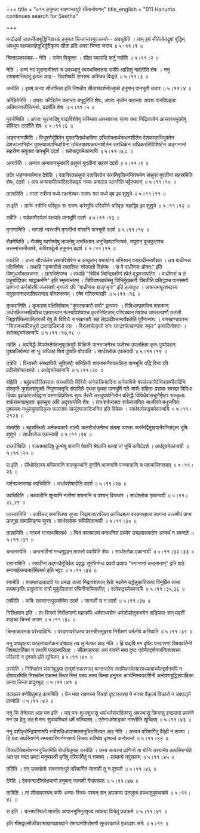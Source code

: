 +++
title = "०११ हनुमता रावणान्तःपुरे सीतान्वेषणम्"
title_english = "011 Hanuma continues search for Seetha"

+++


मन्दोदर्यां जातसीताबुद्धिनिवारकं हनुमतः चिन्तान्तरमुपक्रमते-- अवधूयेति ।
ताम् इयं सीतेत्येतद्रूपां बुद्धिम् अवधूय वक्ष्यमाणहेतुभिर्दूरीकृत्य
सीतां प्रति अपरां चिन्तां जगाम  ॥  ५।११।१  ॥   

  

चिन्ताप्रकारमाह-- नेति । रामेण वियुक्ता । सीता स्वापादि कर्तुं नार्हति
 ॥  ५।११।२  ॥   

  

नेति । अन्यं नरं सुराणामीश्वरं च उपस्थातुं स्वस्थचित्ततया समीपे आसितुं
नार्हतीति शेषः । ननु रामभ्रमात्तिष्ठतु इत्यत आह-- त्रिदशेष्वपि रामसमः
कश्चिन्न विद्यते  ॥  ५।११।३  ॥   

  

अन्येति । इयम् अन्या सीताभिन्ना इति निश्चीय सीतासंदर्शनोत्सुको हनूमान्
पानभूमौ चचार  ॥  ५।११।४  ॥   

  

क्रीडितेनेति । अपराः क्रीडितेन क्लान्ताः बभूवुरिति शेषः, अपराः नृत्येन
क्लान्ताः अपराः पानविप्रहताः अतिपानवतीरित्यर्थः, ददर्शेति शेषः  ॥  ५।११।५
 ॥   

  

मुरजेष्विति । अपराः सुरजादिषु वाद्यविशेषेषु संस्थिता आस्थावत्यः सत्यः
तथा निद्रितात्वेन आस्तरणमुख्येषु संविष्टाः ददर्शेति शेषः  ॥  ५।११।६  ॥   

  

अङ्गनानामिति । विभूषणैर्भूषितेन युक्तगीतार्थभाषिणा उचितोक्तार्थकथनशीलेन
देशकालाभियुक्तेन देशकालाभिज्ञेन युक्तवाक्याभिधायिना उचितवाक्यकथनशीलेन
रताधिकेन अधिकरतिविशिष्टेन अङ्गनानां सहस्रेण संयुक्तां पानभूमिं ददर्श ।
श्लोकद्वयमेकान्वयि  ॥  ५।११।७,८  ॥   

  

अन्यत्रेति । अन्यत्र अन्यपानभूमावपि प्रसुप्तं युवतीनां सहस्रं ददर्श  ॥ 
५।११।९ ॥   

  

तदेव भङ्ग्यन्तरेणाह देशेति । रताविरतसंसुप्तं रताविरतेन
रत्यनिवृत्तिजनितश्रमेण संसुप्तं युवतीनां सहस्रमिति शेषः, ददर्श । अत्र
अन्यत्रापीत्यादिश्लोकद्वयं नव्याः प्रमादान्न पठन्तीति भट्टैरुक्तम्  ॥ 
५।११।१०  ॥   

  

तासामिति । तासां स्त्रीणां मध्ये राक्षसेश्वरः रावणः गवां मध्ये वृष इव
शुशुभे  ॥  ५।११।११  ॥   

  

स इति । ताभिः स्त्रीभिः परिवृतः सः रावणः करेणुभिः परिकीर्णः परिवृतः
महाद्विप इव शुशुभे  ॥  ५।११।१२  ॥   

  

सर्वेति । सर्वकामैरुपेतां रक्षःपतेः पानभूमिं ददर्श  ॥  ५।११।१३  ॥   

  

मृगाणामिति । भागशो न्यस्तानि मृगादीनां मांसानि पानभूमौ ददर्श  ॥  ५।११।१४
 ॥   

  

रौक्मेष्विति । रौक्मेषु स्वर्णमयेषु भाजनेषु अभक्षितान्
अनुच्छिष्टानित्यर्थः, मयूरान् कुक्कुटांश्च तत्तन्मांसानीत्यर्थः,
कपिशार्दूलो हनुमान् ददर्श  ॥  ५।११।१५  ॥   

  

वराहेति । दध्ना सौवर्चलेन लवणविशेषेण च आयुतान् यथायोग्यं संभिश्रान्
वराहादीनन्ववैक्षत । तत्र वाध्रीणसः पक्षिविशेषः । तथाहि "कृष्णग्रीवो
रक्तशिराः श्वेतपक्षो विहंगमः । स वै वाध्रीणसः प्रोक्तः" इति
विष्णुधर्मोक्तवचनम् । छागविशेषश्च । तथाहि "त्रिपिबं त्विन्द्रियक्षीणं
श्वेतं वृद्धमजापतिम् । वाध्रीणसं च तं प्राहुर्याज्ञिकाः श्राद्धकर्मणि"
इति स्मृत्यन्तरम् । त्रिपिबशब्दार्थस्तु त्रिभिर्मुखकर्णैः पिबतीति
प्रसिद्धश्च पानसमये छागानां कर्णयोरपि जलस्पर्शः मृगपरो ऽपि "वाध्रीणसः
खड्गमृगः" इति हलायुधः । अत्रत्यमयूरशब्दस्य मयूरावान्तरजातिपरत्वान्न
पौनरुक्त्यम् । एषैव गतिरन्यत्रापि  ॥  ५।११।१६  ॥   

  

कृकरानिति । कृकरान् पक्षिविशेषान् "कुररक्रकरौ समौ" इत्यमरः ।
विविधान्छागाँश्च शशकान् अर्धभक्षितान्महिषाँश्च एकशल्यान्
मत्स्यविशेषांश्च कृतनिष्टितान् परिपक्वान् मेषांश्च आम्ललवणौ उत्तंसौ
जिह्वाशैथिल्यपरिहारकौ येषु तैः विविधैः रागखाण्डवैः सह
लेह्यादींश्चान्ववैक्षतेति पूर्वेणान्वयः । रागखाण्डवाश्च
"सितामध्वादिमधुरो द्राक्षादाडिमजो रसः । विरलश्चेत्कृतो रागः
सान्द्रश्चेत्खाण्डवः स्मृतः" इत्यादिनोक्ताः । श्लोकद्वयमेकान्वयि  ॥ 
५।११।१७,१८  ॥   

  

महेति । अपविद्धैः विपर्यस्तैर्महानृपुरकेयुरैः विक्षिप्तैः पानभाजनैश्च
फलैश्च उपलक्षिता कृतः पुष्पोपहारः पुष्पबलिर्यस्यां सा भूः अधिकां श्रियं
पुष्यति पोपयति । सार्धश्लोक एकान्वयी  ॥  ५।११।१९  ॥   

  

तत्रेति । विन्यस्तैः संस्थापितैः सुश्लिष्टैः संमिलितैः शयनासनैरुपलक्षिता
पानभूमिः वह्निं विना ऽपि प्रदीप्तेवोपलक्ष्यते । अर्धद्वयमेकान्वयि  ॥ 
५।११।२०  ॥   

  

बह्विति । बहुप्रकारैरितस्ततः संस्थापितैः विविधैः अनेकक्रियादिना
अनेकविधैः वरसंस्कारैर्दधिकाश्मीरादिभिः संस्कृतैः कुशलसंयुक्तैः
निपुणपक्तृभि संपादितैः पृथक् पृथक् पानभूमिं गतैः मांसैः सहिताः प्रसन्नाः
स्वच्छा विविधा दिव्याः वृक्षकोटरादिद्वारा वरुणादिप्रेषिताः सुराः तैस्तैः
तत्तदुपयोगित्वेन प्रसिद्धैः विविधैर्वासचूर्णैर्मृष्टाः संस्कृताः
शर्करासवप्रभृतयः कृतसुरा अपि अदृश्यन्तेति शेषः । तत्र शर्करासवः
शर्कराजनितः माध्वीको मधुजनितः पुष्पासवः मधूकपुष्पादिकृतः फलासवः
खर्जूरफलादिजनित इति विवेकः । सार्धश्लोकद्वयमेकान्वयि  ॥  ५।११।२१२३  ॥   

  

संततेति । बहुसंस्थितैः अनेकप्रकारैः माल्यैः कलशैर्भाजनैश्च संतता
व्याप्ताः करकैर्द्विमुखपात्रैरभिसंवृता भूमिः शुशुभे । सार्धश्लोक
एकान्वयी  ॥  ५।११।२४  ॥   

  

राजतेष्विति । रजतमयादिषु कुम्भेषु पानानि पेयानि श्रेष्ठानि यस्यां तां
भूमिं कपिर्ददर्श । अर्धद्वयमेकान्वयी  ॥  ५।११।२५  ॥   

  

स इति । सीधोर्मद्यस्य मणिमयानि शातकुम्भानि पूर्णानि भाजनानि पानपात्राणि
च महाकपिरपश्यत्  ॥  ५।११।२६  ॥   

  

दर्शनप्रकारमाह क्वचिदिति । अर्धावशेषादीनि ददर्श  ॥  ५।११।२७  ॥   

  

क्वचिदिति । भक्ष्यादीनि शून्यानि नारीणां शयनानि च पश्यन् विचचार ।
सार्धश्लोक एकान्वयी  ॥  ५।११।२८,२९  ॥   

  

परस्परमिति । काश्चित् समाश्लिष्य सुप्ताः निद्राबलपराजिता काचिदबला
वस्त्रमपहृत्य उपगम्य तत्समीपं प्राप्य उपगूह्य तामालिङ्ग्य सुप्ता ।
सार्धश्लोकः संमिलितान्वयी  ॥  ५।११।३०  ॥   

  

तासामिति । गात्रजं गात्रस्थमित्यर्थः । चित्रं वस्त्रमाल्यं मन्दमनिलं
प्राप्येव उच्छ्वासवातेन अत्यर्थं न स्पन्दते  ॥  ५।११।३१  ॥   

  

चन्दनस्येति । चन्दनादीनां गन्धमुद्वहन् मारुतो ववाविति शेषः । सार्धश्लोक
एकान्वयी  ॥  ५।११।३२।३३  ॥   

  

रसानामिति । रसादीनां तद्गन्धैर्मूर्च्छितः प्रवृद्धः सुरभिर्गन्धः प्रववौ
प्रव्याप "स्नानानां चन्दनानाम्" इति पाठे स्नानार्हचन्दनार्हमित्यर्थ इति
भट्टाः  ॥  ५।११।३४ ॥   

  

श्यामेति । श्यामावदातादयो याः प्रमदाः तासां निद्रावशत्वात् हेतोः मदनेन
तद्धेतुकातिरत्या विमूर्छितं तासां रूपमाकृतिः प्रसुप्तानां रात्रौ
मुकुलितानां पद्मिनीनामिवासीत् । श्लोकद्वयमेकान्वयि  ॥  ५।११।३५,३६  ॥   

  

एवमिति । कपिः रावणान्तःपुरमशेषेण ददर्श । जानकीं च न ददर्श  ॥  ५।११।३७ ॥   

  

निरीक्षमाण इति । ताः स्त्रियो निरीक्षमाणो महाकपिः धर्मसाध्वसेन
धर्मलोपहेतुकभयेन शङ्कितः सन् महतीं शङ्कां चिन्तां जगाम  ॥  ५।११।३८  ॥   

  

चिन्ताकारमाह परेत्यादिभिः । परदारावरोधस्य परस्त्रीसमूहस्य निरीक्षणं
धर्मलोपं करिष्यति  ॥  ५।११।३९  ॥   

  

ननु पापदृष्ट्या परदारावलोकनं दोषावहं तव तु नेत्यत आह नेति । हि यद्यपि मम
दृष्टिः परदाराणां विषयवर्तिनी विषयप्रवर्तिका न तथापि परदारपरिग्रहः ।
सीतापहारकः अयं रावणो मया दृष्टः एतेनैतद्दर्शनजनितपापस्य परिहारो न
दृश्यते इति सूचितम्  ॥  ५।११।४०  ॥   

  

तस्येति । निश्चितेन संसर्गबुद्ध्या एतद्दर्शनाकरणात् यत्नान्तरेण
स्वामिकार्यस्यासाध्यत्वाच्चैतद्दर्शनमपि न दोषावहमिति निश्चयेन एकान्तं
स्थिरं चित्तं यस्य तस्य चिन्ता हनुमतः कार्यनिश्चयदर्शिनी
अन्वेषणबुद्धिसंपादिका अन्या चिन्ता प्रादुरभूत्  ॥  ५।११।४१  ॥   

  

तदाकारं वर्णयितुमाह काममिति । येन मया रावणस्य स्त्रियो दृष्टास्तस्य मे
मनसः वैकृत्यं विकारो न उपपद्यते प्राप्नोति  ॥  ५।११।४२  ॥   

  

ननु किं तेनेत्यत आह मन इति । यत् मनः शुभाशुभासु धर्माधर्मसंपादिकासु
अवस्थासु क्रियासु इन्द्रयाणां प्रवर्तने मन एव हेतुः तत् मे मनः
सुव्यवस्थितं धर्मे संस्थितम् । एतेनाधर्मशङ्का नास्तीति सूचितम्  ॥ 
५।११।४३  ॥   

  

ननु वशीकृतेन्द्रियाणामपि स्त्रीसन्निधावागमनमनुचितमित्यत आह नेति ।
अन्यत्र परिमार्गितुं वैदेही न शक्या । हि यतः संपरिमार्गणे
सम्यक्परिमार्गणसमये स्त्रियः स्त्रीष्वेव दृश्यन्ते अन्वेष्यन्ते  ॥ 
५।११।४४  ॥   

  

विजातीयेष्वन्वेषणमनुचितमिति बोधयितुमाह यस्येति । यस्य सत्वस्य प्राणिनो
या योनिः तस्यामेव तत्परिमार्ग्यते अत एव नष्टा प्रमदा मनुष्यस्त्री मृगीषु
परिमार्गितुं न शक्यम् । सामान्ये नपुंसकम्  ॥  ५।११।४५  ॥   

  

तदिति । तत् उक्तहेतोः रावणान्तःपुरं परिमार्गितं जानकी तु न दृश्यते  ॥ 
५।११।४६  ॥   

  

देवेति । देवकन्यादीनवेक्षमाणो हनुमान् जानकीं नैवापश्यत  ॥  ५।११।४७  ॥   

  

तामिति । तां सीतामपश्यन् कपिः अन्याः स्त्रियः पश्यन् सन् अपक्रम्य
उत्प्लुत्य प्रस्थातुमुपचक्रमे  ॥  ५।११।४८  ॥   

  

स इति । यत्नमास्थितो मारुतिः आपानभूमिमुत्सृज्य त्यक्त्वा विचेतुं
प्रचक्रमे  ॥  ५।११।४९  ॥   

  

इति श्रीमद्वाल्मीकीयरामायणव्याख्याने रामायणशिरोमणौ सुन्दरकाण्डे एकादशः
सर्गः  ॥  ५।११  ॥   

  


